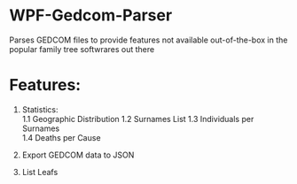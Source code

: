 # WPF-Gedcom-Parser
Parses GEDCOM files to provide features not available out-of-the-box in the popular family tree softwrares out there

# Features:
1. Statistics:  
   1.1 Geographic Distribution
   1.2 Surnames List
   1.3 Individuals per Surnames  
   1.4 Deaths per Cause

2. Export GEDCOM data to JSON
3. List Leafs
